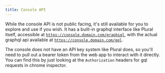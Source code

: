 ```yaml
---
title: Console API
---
```


While the console API is not public facing, it's still available for you to explore and use if you wish. It has a built-in graphql interface like Plural itself, accessible at [`https://console.domain.com/graphiql`](https://console.domain.com/graphiql), with the actual graphql api available at [`https://console.domain.com/gql`](https://console.domain.com/gql).

The console does not have an API key system like Plural does, so you'll need to pull out a bearer token from the web app to interact with it directly. You can find this by just looking at the `Authorization` headers for gql requests in chrome inspector.
